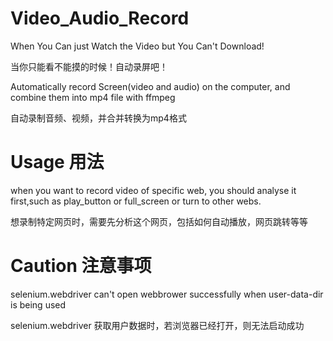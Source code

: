 # Video_Audio_Record
When You Can just Watch the Video but You Can't Download!

当你只能看不能摸的时候！自动录屏吧！

Automatically record Screen(video and audio) on the computer, and combine them into mp4 file with ffmpeg 

自动录制音频、视频，并合并转换为mp4格式


# Usage 用法
when you want to record video of specific web, you should analyse it first,such as play_button or full_screen or turn to other webs.

想录制特定网页时，需要先分析这个网页，包括如何自动播放，网页跳转等等


# Caution 注意事项
selenium.webdriver can't open webbrower successfully when user-data-dir is being used

selenium.webdriver 获取用户数据时，若浏览器已经打开，则无法启动成功


